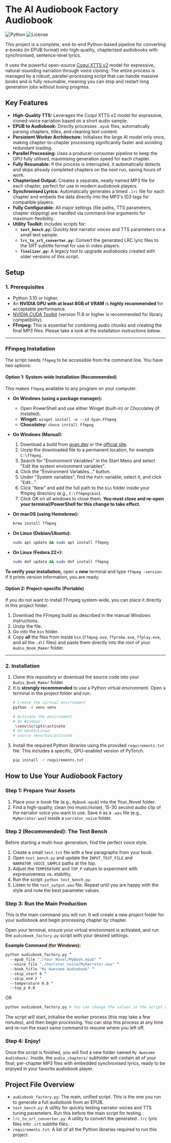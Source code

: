 # The AI Audiobook Factory  Audiobook

![Python](https://img.shields.io/badge/Python-3.10%2B-blue)
![License](https://img.shields.io/badge/License-Apache%202.0-blue)

This project is a complete, end-to-end Python-based pipeline for converting e-books (in EPUB format) into high-quality, chapterized audiobooks with synchronised, sentence-level lyrics.

It uses the powerful open-source [Coqui XTTS v2](https://github.com/coqui-ai/TTS) model for expressive, natural-sounding narration through voice cloning. The entire process is managed by a robust, parallel-processing script that can handle massive books and is fully resumable, meaning you can stop and restart long generation jobs without losing progress.

## Key Features

- **High-Quality TTS:** Leverages the Coqui XTTS v2 model for expressive, cloned-voice narration based on a short audio sample.
- **EPUB to Audiobook:** Directly processes `.epub` files, automatically parsing chapters, titles, and cleaning text content.
- **Persistent Worker Architecture:** Initialises the large AI model only once, making chapter-to-chapter processing significantly faster and avoiding redundant loading.
- **Parallel Processing:** Uses a producer-consumer pipeline to keep the GPU fully utilised, maximising generation speed for each chapter.
- **Fully Resumable:** If the process is interrupted, it automatically detects and skips already completed chapters on the next run, saving hours of work.
- **Chapterized Output:** Creates a separate, neatly named MP3 file for each chapter, perfect for use in modern audiobook players.
- **Synchronised Lyrics:** Automatically generates a timed `.lrc` file for each chapter and embeds the data directly into the MP3's ID3 tags for compatible players.
- **Fully Configurable:** All major settings (file paths, TTS parameters, chapter skipping) are handled via command-line arguments for maximum flexibility.
- **Utility Toolkit:** Includes scripts for:
    - **`test_bench.py`:** Quickly test narrator voices and TTS parameters on a small text sample.
    - **`lrc_to_srt_converter.py`:** Convert the generated LRC lyric files to the SRT subtitle format for use in video players.
    - **`finalizer.py`:** A legacy tool to upgrade audiobooks created with older versions of this script.

## Setup

### 1. Prerequisites
- Python 3.10 or higher.
- An **NVIDIA GPU with at least 8GB of VRAM** is **highly recommended** for acceptable performance.
- [NVIDIA CUDA Toolkit](https://developer.nvidia.com/cuda-toolkit) (version 11.8 or higher is recommended for library compatibility).
- **FFmpeg:** This is essential for combining audio chunks and creating the final MP3 files. Please take a look at the installation instructions below.

---
### **FFmpeg Installation**

The script needs `ffmpeg` to be accessible from the command line. You have two options:

#### **Option 1: System-wide Installation (Recommended)**
This makes `ffmpeg` available to any program on your computer.

*   **On Windows (using a package manager):**
    *   Open PowerShell and use either Winget (built-in) or Chocolatey (if installed).
    *   **Winget:** `winget install -e --id Gyan.FFmpeg`
    *   **Chocolatey:** `choco install ffmpeg`

*   **On Windows (Manual):**
    1.  Download a build from [gyan.dev](https://www.gyan.dev/ffmpeg/builds/) or the [official site](https://ffmpeg.org/download.html).
    2.  Unzip the downloaded file to a permanent location, for example `C:\ffmpeg`.
    3.  Search for "Environment Variables" in the Start Menu and select "Edit the system environment variables".
    4.  Click the "Environment Variables..." button.
    5.  Under "System variables", find the `Path` variable, select it, and click "Edit...".
    6.  Click "New" and add the full path to the `bin` folder inside your ffmpeg directory (e.g., `C:\ffmpeg\bin`).
    7.  Click OK on all windows to close them. **You must close and re-open your terminal/PowerShell for this change to take effect.**

*   **On macOS (using Homebrew):**
    ```bash
    brew install ffmpeg
    ```

*   **On Linux (Debian/Ubuntu):**
    ```bash
    sudo apt update && sudo apt install ffmpeg
    ```

*   **On Linux (Fedora 22+):**
    ```bash
    sudo dnf update && sudo dnf install ffmpeg
    ```    

**To verify your installation,** open a **new** terminal and type `ffmpeg -version`. If it prints version information, you are ready.

#### **Option 2: Project-specific (Portable)**
If you do not want to install FFmpeg system-wide, you can place it directly in this project folder.
1.  Download the FFmpeg build as described in the manual Windows instructions.
2.  Unzip the file.
3.  Go into the `bin` folder.
4.  Copy **all** the files from inside `bin` (`ffmpeg.exe`, `ffprobe.exe`, `ffplay.exe`, and all the `.dll` files) and paste them directly into the root of your `Audio_Book_Maker` folder.

---
### 2. Installation
1.  Clone this repository or download the source code into your `Audio_Book_Maker` folder.
2.  It is **strongly recommended** to use a Python virtual environment. Open a terminal in the project folder and run:
    ```bash
    # Create the virtual environment
    python -m venv venv

    # Activate the environment
    # On Windows:
    .\venv\Scripts\activate
    # On macOS/Linux:
    # source venv/bin/activate
    ```
3.  Install the required Python libraries using the provided `requirements.txt` file. This includes a specific, GPU-enabled version of PyTorch.
    ```bash
    pip install -r requirements.txt
    ```

## How to Use Your Audiobook Factory

### Step 1: Prepare Your Assets
1.  Place your e-book file (e.g., `MyBook.epub`) into the Your_Novel folder.
2.  Find a high-quality, clean (no music/noise), 15-30 second audio clip of the narrator voice you want to use. Save it as a `.wav` file (e.g., `MyNarrator.wav`) inside a `narrator_voice` folder.

### Step 2 (Recommended): The Test Bench
Before starting a multi-hour generation, find the perfect voice style.
1.  Create a small `test.txt` file with a few paragraphs from your book.
2.  Open `test_bench.py` and update the `INPUT_TEXT_FILE` and `NARRATOR_VOICE_SAMPLE` paths at the top.
3.  Adjust the `TEMPERATURE` and `TOP_P` values to experiment with expressiveness vs. stability.
4.  Run the script: `python test_bench.py`.
5.  Listen to the `test_output.wav` file. Repeat until you are happy with the style and note the best parameter values.

### Step 3: Run the Main Production
This is the main command you will run. It will create a new project folder for your audiobook and begin processing chapter by chapter.

Open your terminal, ensure your virtual environment is activated, and run the `audiobook_factory.py` script with your desired settings.

**Example Command (for Windows):**
```bash
python audiobook_factory.py ^
  --epub_file "./Your_Novel/MyBook.epub" ^
  --voice_file "./narrator_voice/MyNarrator.wav" ^
  --book_title "My Awesome Audiobook" ^
  --skip_start 6 ^
  --skip_end 2 ^
  --temperature 0.8 ^
  --top_p 0.8
```

OR

```bash
python audiobook_factory.py # You can change the values in the script directly
```
The script will start, initialise the worker process (this may take a few minutes), and then begin processing. You can stop this process at any time and re-run the exact same command to resume where you left off.

### Step 4: Enjoy!
Once the script is finished, you will find a new folder named `My Awesome Audiobook/`. Inside, the `audio_chapters/` subfolder will contain all of your final, per-chapter MP3 files with embedded synchronised lyrics, ready to be enjoyed in your favorite audiobook player.

## Project File Overview
-   `audiobook_factory.py`: The main, unified script. This is the one you run to generate a full audiobook from an EPUB.
-   `test_bench.py`: A utility for quickly testing narrator voices and TTS tuning parameters. Run this before the main script for testing.
-   `lrc_to_srt_converter.py`: A utility to convert the generated `.lrc` lyric files into `.srt` subtitle files.
-   `requirements.txt`: A list of all the Python libraries required to run this project.
